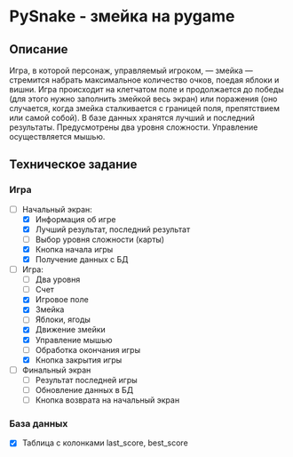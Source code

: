 # PySnake - змейка на pygame
## Описание
Игра, в которой персонаж, управляемый игроком, — змейка — стремится набрать максимальное количество очков,
поедая яблоки и вишни. Игра происходит на клетчатом поле и продолжается до победы (для этого нужно заполнить змейкой весь экран) или поражения 
(оно случается, когда змейка сталкивается с границей поля, препятствием или самой собой). В базе данных хранятся лучший
и последний результаты. Предусмотрены два уровня сложности. Управление осуществляется мышью.

## Техническое задание

### Игра

- [ ] Начальный экран:
    - [x] Информация об игре
    - [x] Лучший результат, последний результат
    - [ ] Выбор уровня сложности (карты)
    - [x] Кнопка начала игры
    - [x] Получение данных с БД
- [ ] Игра:
    - [ ] Два уровня
    - [ ] Счет
    - [x] Игровое поле
    - [x] Змейка
    - [ ] Яблоки, ягоды
    - [x] Движение змейки
    - [x] Управление мышью
    - [ ] Обработка окончания игры
    - [x] Кнопка закрытия игры
- [ ] Финальный экран
    - [ ] Результат последней игры
    - [ ] Обновление данных в БД
    - [ ] Кнопка возврата на начальный экран

### База данных

- [x] Таблица с колонками last_score, best_score